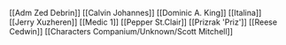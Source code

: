 [[Adm Zed Debrin]]
[[Calvin Johannes]]
[[Dominic A. King]]
[[Italina]]
[[Jerry Xuzheren]]
[[Medic 1]]
[[Pepper St.Clair]]
[[Prizrak 'Priz']]
[[Reese Cedwin]]
[[Characters Companium/Unknown/Scott Mitchell]]
